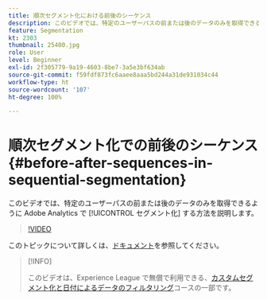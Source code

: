 ```yaml
---
title: 順次セグメント化における前後のシーケンス
description: このビデオでは、特定のユーザーパスの前または後のデータのみを取得できるように Adobe Analytics でセグメント化する方法を説明します。
feature: Segmentation
kt: 2303
thumbnail: 25400.jpg
role: User
level: Beginner
exl-id: 2f305779-9a19-4603-8be7-3a5e3bf634ab
source-git-commit: f59fdf873fc6aaee8aaa5bd244a31de931034c44
workflow-type: ht
source-wordcount: '107'
ht-degree: 100%

---
```


# 順次セグメント化での前後のシーケンス {#before-after-sequences-in-sequential-segmentation}

このビデオでは、特定のユーザーパスの前または後のデータのみを取得できるように Adobe Analytics で [!UICONTROL セグメント化] する方法を説明します。

>[!VIDEO](https://video.tv.adobe.com/v/25400/?quality=12)

このトピックについて詳しくは、[ドキュメント](https://experienceleague.adobe.com/docs/analytics/components/segmentation/segmentation-workflow/seg-sequential-build.html?lang=ja)を参照してください。

>[!INFO]
>
> このビデオは、Experience League で無償で利用できる、[カスタムセグメント化と日付によるデータのフィルタリング](https://experienceleague.adobe.com/?recommended=Analytics-U-1-2021.1.filterdata)コースの一部です。
